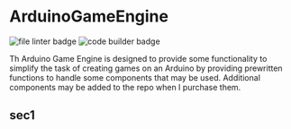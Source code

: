 # ArduinoGameEngine

![file linter badge](https://github.com/JolonB/ArduinoGameEngine/workflows/file-linter/badge.svg)
![code builder badge](https://github.com/JolonB/ArduinoGameEngine/workflows/build-code/badge.svg)

Th Arduino Game Engine is designed to provide some functionality to simplify 
the task of creating games on an Arduino by providing prewritten functions to 
handle some components that may be used. Additional components may be added to 
the repo when I purchase them.

## sec1
